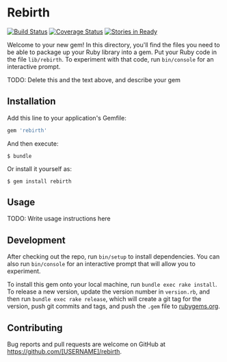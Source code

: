 # Rebirth

[![Build Status](https://travis-ci.org/pocke/rebirth.svg?branch=master)](https://travis-ci.org/pocke/rebirth)
[![Coverage Status](https://coveralls.io/repos/github/pocke/rebirth/badge.svg?branch=master)](https://coveralls.io/github/pocke/rebirth?branch=master)
[![Stories in Ready](https://badge.waffle.io/pocke/rebirth.svg?label=ready&title=Ready)](http://waffle.io/pocke/rebirth)

Welcome to your new gem! In this directory, you'll find the files you need to be able to package up your Ruby library into a gem. Put your Ruby code in the file `lib/rebirth`. To experiment with that code, run `bin/console` for an interactive prompt.

TODO: Delete this and the text above, and describe your gem

## Installation

Add this line to your application's Gemfile:

```ruby
gem 'rebirth'
```

And then execute:

    $ bundle

Or install it yourself as:

    $ gem install rebirth

## Usage

TODO: Write usage instructions here

## Development

After checking out the repo, run `bin/setup` to install dependencies. You can also run `bin/console` for an interactive prompt that will allow you to experiment.

To install this gem onto your local machine, run `bundle exec rake install`. To release a new version, update the version number in `version.rb`, and then run `bundle exec rake release`, which will create a git tag for the version, push git commits and tags, and push the `.gem` file to [rubygems.org](https://rubygems.org).

## Contributing

Bug reports and pull requests are welcome on GitHub at https://github.com/[USERNAME]/rebirth.

